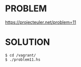 # PROBLEM

https://projecteuler.net/problem=11

# SOLUTION

    $ cd /vagrant/
    $ ./problem11.hs
